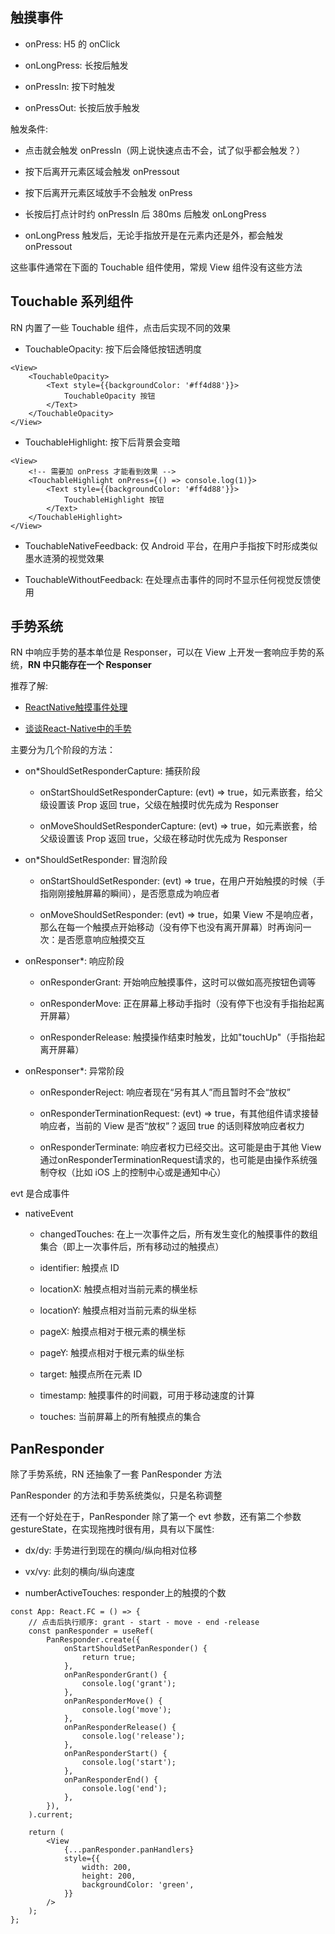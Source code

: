 ## 触摸事件

- onPress: H5 的 onClick

- onLongPress: 长按后触发

- onPressIn: 按下时触发

- onPressOut: 长按后放手触发

触发条件:

- 点击就会触发 onPressIn（网上说快速点击不会，试了似乎都会触发？）

- 按下后离开元素区域会触发 onPressout

- 按下后离开元素区域放手不会触发 onPress

- 长按后打点计时约 onPressIn 后 380ms 后触发 onLongPress

- onLongPress 触发后，无论手指放开是在元素内还是外，都会触发 onPressout

这些事件通常在下面的 Touchable 组件使用，常规 View 组件没有这些方法

## Touchable 系列组件

RN 内置了一些 Touchable 组件，点击后实现不同的效果

- TouchableOpacity: 按下后会降低按钮透明度

```tsx
<View>
    <TouchableOpacity>
        <Text style={{backgroundColor: '#ff4d88'}}>
            TouchableOpacity 按钮
        </Text>
    </TouchableOpacity>
</View>
```

- TouchableHighlight: 按下后背景会变暗

```tsx
<View>
    <!-- 需要加 onPress 才能看到效果 -->
    <TouchableHighlight onPress={() => console.log(1)}>
        <Text style={{backgroundColor: '#ff4d88'}}>
            TouchableHighlight 按钮
        </Text>
    </TouchableHighlight>
</View>
```

- TouchableNativeFeedback: 仅 Android 平台，在用户手指按下时形成类似墨水涟漪的视觉效果

- TouchableWithoutFeedback: 在处理点击事件的同时不显示任何视觉反馈使用

## 手势系统

RN 中响应手势的基本单位是 Responser，可以在 View 上开发一套响应手势的系统，**RN 中只能存在一个 Responser**

推荐了解:

- [ReactNative触摸事件处理](https://www.cnblogs.com/foxNike/p/11119204.html)

- [谈谈React-Native中的手势](https://blog.csdn.net/qq_39706019/article/details/81541211)

主要分为几个阶段的方法：

- on*ShouldSetResponderCapture: 捕获阶段

    - onStartShouldSetResponderCapture: (evt) => true，如元素嵌套，给父级设置该 Prop 返回 true，父级在触摸时优先成为 Responser

    - onMoveShouldSetResponderCapture: (evt) => true，如元素嵌套，给父级设置该 Prop 返回 true，父级在移动时优先成为 Responser

- on*ShouldSetResponder: 冒泡阶段

    - onStartShouldSetResponder: (evt) => true，在用户开始触摸的时候（手指刚刚接触屏幕的瞬间），是否愿意成为响应者

    - onMoveShouldSetResponder: (evt) => true，如果 View 不是响应者，那么在每一个触摸点开始移动（没有停下也没有离开屏幕）时再询问一次：是否愿意响应触摸交互

- onResponser*: 响应阶段

    - onResponderGrant: 开始响应触摸事件，这时可以做如高亮按钮色调等

    - onResponderMove: 正在屏幕上移动手指时（没有停下也没有手指抬起离开屏幕）

    - onResponderRelease: 触摸操作结束时触发，比如"touchUp"（手指抬起离开屏幕）

- onResponser*: 异常阶段

    - onResponderReject: 响应者现在“另有其人”而且暂时不会“放权”

    - onResponderTerminationRequest: (evt) => true，有其他组件请求接替响应者，当前的 View 是否“放权”？返回 true 的话则释放响应者权力

    - onResponderTerminate: 响应者权力已经交出。这可能是由于其他 View 通过onResponderTerminationRequest请求的，也可能是由操作系统强制夺权（比如 iOS 上的控制中心或是通知中心）


evt 是合成事件

- nativeEvent

    - changedTouches: 在上一次事件之后，所有发生变化的触摸事件的数组集合（即上一次事件后，所有移动过的触摸点）

    - identifier: 触摸点 ID

    - locationX: 触摸点相对当前元素的横坐标

    - locationY: 触摸点相对当前元素的纵坐标

    - pageX: 触摸点相对于根元素的横坐标

    - pageY: 触摸点相对于根元素的纵坐标

    - target: 触摸点所在元素 ID

    - timestamp: 触摸事件的时间戳，可用于移动速度的计算

    - touches: 当前屏幕上的所有触摸点的集合

## PanResponder

除了手势系统，RN 还抽象了一套 PanResponder 方法

PanResponder 的方法和手势系统类似，只是名称调整

还有一个好处在于，PanResponder 除了第一个 evt 参数，还有第二个参数 gestureState，在实现拖拽时很有用，具有以下属性:

- dx/dy: 手势进行到现在的横向/纵向相对位移

- vx/vy: 此刻的横向/纵向速度

- numberActiveTouches: responder上的触摸的个数

```tsx
const App: React.FC = () => {
    // 点击后执行顺序: grant - start - move - end -release
    const panResponder = useRef(
        PanResponder.create({
            onStartShouldSetPanResponder() {
                return true;
            },
            onPanResponderGrant() {
                console.log('grant');
            },
            onPanResponderMove() {
                console.log('move');
            },
            onPanResponderRelease() {
                console.log('release');
            },
            onPanResponderStart() {
                console.log('start');
            },
            onPanResponderEnd() {
                console.log('end');
            },
        }),
    ).current;

    return (
        <View
            {...panResponder.panHandlers}
            style={{
                width: 200,
                height: 200,
                backgroundColor: 'green',
            }}
        />
    );
};
```